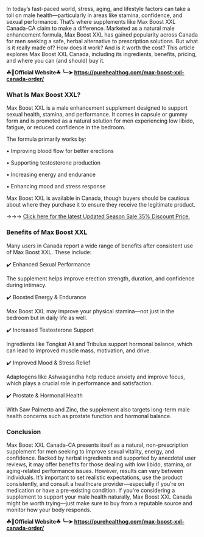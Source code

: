 In today’s fast-paced world, stress, aging, and lifestyle factors can take a toll on male health—particularly in areas like stamina, confidence, and sexual performance. That’s where supplements like Max Boost XXL Canada-CA claim to make a difference. Marketed as a natural male enhancement formula, Max Boost XXL has gained popularity across Canada for men seeking a safe, herbal alternative to prescription solutions. But what is it really made of? How does it work? And is it worth the cost?
This article explores Max Boost XXL Canada, including its ingredients, benefits, pricing, and where you can (and should) buy it.

**☘📣Official Website☘ ╰┈➤ https://purehealthog.com/max-boost-xxl-canada-order/**

### What Is Max Boost XXL?

Max Boost XXL is a male enhancement supplement designed to support sexual health, stamina, and performance. It comes in capsule or gummy form and is promoted as a natural solution for men experiencing low libido, fatigue, or reduced confidence in the bedroom.

The formula primarily works by:

•	Improving blood flow for better erections

•	Supporting testosterone production

•	Increasing energy and endurance

•	Enhancing mood and stress response

Max Boost XXL is available in Canada, though buyers should be cautious about where they purchase it to ensure they receive the legitimate product.

→→→ [Click here for the latest Updated Season Sale 35% Discount Price.]([url](https://purehealthog.com/max-boost-xxl-canada-order/))

### Benefits of Max Boost XXL

Many users in Canada report a wide range of benefits after consistent use of Max Boost XXL. These include:

✔️ Enhanced Sexual Performance

The supplement helps improve erection strength, duration, and confidence during intimacy.

✔️ Boosted Energy & Endurance

Max Boost XXL may improve your physical stamina—not just in the bedroom but in daily life as well.

✔️ Increased Testosterone Support

Ingredients like Tongkat Ali and Tribulus support hormonal balance, which can lead to improved muscle mass, motivation, and drive.

✔️ Improved Mood & Stress Relief

Adaptogens like Ashwagandha help reduce anxiety and improve focus, which plays a crucial role in performance and satisfaction.

✔️ Prostate & Hormonal Health

With Saw Palmetto and Zinc, the supplement also targets long-term male health concerns such as prostate function and hormonal balance.

### Conclusion
Max Boost XXL Canada-CA presents itself as a natural, non-prescription supplement for men seeking to improve sexual vitality, energy, and confidence. Backed by herbal ingredients and supported by anecdotal user reviews, it may offer benefits for those dealing with low libido, stamina, or aging-related performance issues.
However, results can vary between individuals. It’s important to set realistic expectations, use the product consistently, and consult a healthcare provider—especially if you’re on medication or have a pre-existing condition.
If you're considering a supplement to support your male health naturally, Max Boost XXL Canada might be worth trying—just make sure to buy from a reputable source and monitor how your body responds.

**☘📣Official Website☘ ╰┈➤ https://purehealthog.com/max-boost-xxl-canada-order/**

